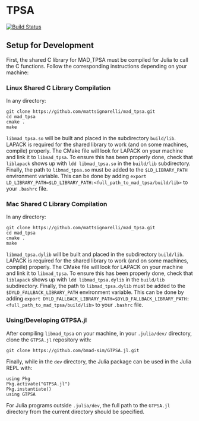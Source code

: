 # TPSA

[![Build Status](https://github.com/bmad-sim/GTPSA.jl/actions/workflows/CI.yml/badge.svg?branch=main)](https://github.com/bmad-sim/GTPSA.jl/actions/workflows/CI.yml?query=branch%3Amain)
## Setup for Development
First, the shared C library for MAD_TPSA must be compiled for Julia to call the C functions. Follow the corresponding instructions depending on your machine:
### Linux Shared C Library Compilation
In any directory:
```
git clone https://github.com/mattsignorelli/mad_tpsa.git
cd mad_tpsa
cmake .
make
```
```libmad_tpsa.so``` will be built and placed in the subdirectory ```build/lib```. LAPACK is required for the shared library to work (and on some machines, compile) properly. The CMake file will look for LAPACK on your machine and link it to ```libmad_tpsa```. To ensure this has been properly done, check that ```liblapack``` shows up with ```ldd libmad_tpsa.so``` in the ```build/lib``` subdirectory. Finally, the path to ```libmad_tpsa.so``` must be added to the ```$LD_LIBRARY_PATH``` environment variable. This can be done by adding ```export LD_LIBRARY_PATH=$LD_LIBRARY_PATH:<full_path_to_mad_tpsa/build/lib>``` to your ```.bashrc``` file.

### Mac Shared C Library Compilation
In any directory:
```
git clone https://github.com/mattsignorelli/mad_tpsa.git
cd mad_tpsa
cmake .
make
```
```libmad_tpsa.dylib``` will be built and placed in the subdirectory ```build/lib```. LAPACK is required for the shared library to work (and on some machines, compile) properly. The CMake file will look for LAPACK on your machine and link it to ```libmad_tpsa```. To ensure this has been properly done, check that ```liblapack``` shows up with ```ldd libmad_tpsa.dylib``` in the ```build/lib``` subdirectory. Finally, the path to ```libmad_tpsa.dylib``` must be added to the ```$DYLD_FALLBACK_LIBRARY_PATH``` environment variable. This can be done by adding ```export DYLD_FALLBACK_LIBRARY_PATH=$DYLD_FALLBACK_LIBRARY_PATH:<full_path_to_mad_tpsa/build/lib>``` to your ```.bashrc``` file.

### Using/Developing GTPSA.jl
After compiling ```libmad_tpsa``` on your machine, in your ```.julia/dev/``` directory, clone the ```GTPSA.jl``` repository with:
```
git clone https://github.com/bmad-sim/GTPSA.jl.git
```
Finally, while in the ```dev``` directory, the Julia package can be used in the Julia REPL with:
```
using Pkg
Pkg.activate("GTPSA.jl")
Pkg.instantiate()
using GTPSA
```
For Julia programs outside ```.julia/dev```, the full path to the ```GTPSA.jl``` directory from the current directory should be specified. 
